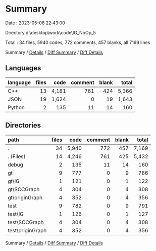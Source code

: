 # Summary

Date : 2023-05-08 22:43:00

Directory d:\\desktop\\work\\code\\IG_NoOp_5

Total : 34 files,  5940 codes, 772 comments, 457 blanks, all 7169 lines

Summary / [Details](details.md) / [Diff Summary](diff.md) / [Diff Details](diff-details.md)

## Languages
| language | files | code | comment | blank | total |
| :--- | ---: | ---: | ---: | ---: | ---: |
| C++ | 13 | 4,181 | 761 | 424 | 5,366 |
| JSON | 19 | 1,624 | 0 | 19 | 1,643 |
| Python | 2 | 135 | 11 | 14 | 160 |

## Directories
| path | files | code | comment | blank | total |
| :--- | ---: | ---: | ---: | ---: | ---: |
| . | 34 | 5,940 | 772 | 457 | 7,169 |
| . (Files) | 14 | 4,246 | 761 | 425 | 5,432 |
| debug | 2 | 135 | 11 | 14 | 160 |
| gt | 9 | 777 | 0 | 9 | 786 |
| gt\\IG | 1 | 121 | 0 | 1 | 122 |
| gt\\SCCGraph | 4 | 304 | 0 | 4 | 308 |
| gt\\originGraph | 4 | 352 | 0 | 4 | 356 |
| test | 9 | 782 | 0 | 9 | 791 |
| test\\IG | 1 | 126 | 0 | 1 | 127 |
| test\\SCCGraph | 4 | 304 | 0 | 4 | 308 |
| test\\originGraph | 4 | 352 | 0 | 4 | 356 |

Summary / [Details](details.md) / [Diff Summary](diff.md) / [Diff Details](diff-details.md)